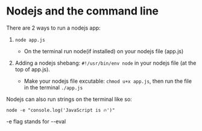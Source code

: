 # Nodejs and the command line

There are 2 ways to run a nodejs app:

1. ```node app.js```

   - On the terminal run node(if installed) on your nodejs file (app.js)

2. Adding a nodejs shebang: ```#!/usr/bin/env node``` in your nodejs file (at the top of app.js).
   - Make your nodejs file excutable: `chmod u+x app.js`, then run the file in the terminal `./app.js`

Nodejs can also run strings on the terminal like so:

`node -e "console.log('JavaScript is 🔥')"`

-e flag stands for --eval
